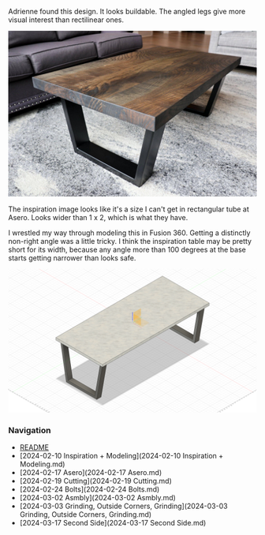 Adrienne found this design. It looks buildable. The angled legs give more visual interest than rectilinear ones.

![](inspo.jpeg)

The inspiration image looks like it's a size I can't get in rectangular tube at Asero. Looks wider than 1 x 2, which is what they have.


I wrestled my way through modeling this in Fusion 360. Getting a distinctly non-right angle was a little tricky. I think the inspiration table may be pretty short for its width, because any angle more than 100 degrees at the base starts getting narrower than looks safe.

![](isometric2in.png)

### Navigation
* [README](README.md)
* [2024-02-10 Inspiration + Modeling](2024-02-10 Inspiration + Modeling.md)
* [2024-02-17 Asero](2024-02-17 Asero.md)
* [2024-02-19 Cutting](2024-02-19 Cutting.md)
* [2024-02-24 Bolts](2024-02-24 Bolts.md)
* [2024-03-02 Asmbly](2024-03-02 Asmbly.md)
* [2024-03-03 Grinding, Outside Corners, Grinding](2024-03-03 Grinding, Outside Corners, Grinding.md)
* [2024-03-17 Second Side](2024-03-17 Second Side.md)

